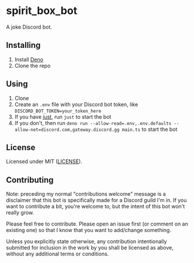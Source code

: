 # spirit_box_bot

A joke Discord bot.

## Installing

1. Install [Deno](deno.land/)
1. Clone the repo

## Using

1. Clone
1. Create an `.env` file with your Discord bot token, like `DISCORD_BOT_TOKEN=your_token_here`
1. If you have [just](https://github.com/casey/just), run `just` to start the bot
1. If you don't, then run `deno run --allow-read=.env,.env.defaults --allow-net=discord.com,gateway.discord.gg main.ts` to start the bot

## License

Licensed under MIT ([LICENSE](LICENSE)).

## Contributing

Note: preceding my normal "contributions welcome" message is a disclaimer that this bot is specifically made for a Discord guild I'm in. If you want to contribute a bit, you're welcome to, but the intent of this bot won't really grow.

Please feel free to contribute. Please open an issue first (or comment on an existing one) so that I know that you want to add/change something.

Unless you explicitly state otherwise, any contribution intentionally submitted for inclusion in the work by you shall be licensed as above, without any additional terms or conditions.
